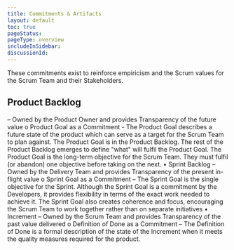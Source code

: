 ```yaml
---
title: Commitments & Artifacts
layout: default
toc: true
pageStatus: 
pageType: overview
includeInSidebar: 
discussionId: 
---
```


These commitments exist to reinforce empiricism and the Scrum values for the Scrum Team and their
Stakeholders.



## Product Backlog

 – Owned by the Product Owner and provides Transparency of the future value
o	Product Goal as a Commitment - The Product Goal describes a future state of the product which can serve as a target for the Scrum Team to plan against. The Product Goal is in the Product Backlog. The rest of the Product Backlog emerges to define "what" will fulfil the Product Goal. The Product Goal is the long-term objective for the Scrum Team. They must fulfil (or abandon) one objective before taking on the next.
•	Sprint Backlog – Owned by the Delivery Team and provides Transparency of the present in-flight value
o	Sprint Goal as a Commitment – The Sprint Goal is the single objective for the Sprint. Although the Sprint Goal is a commitment by the Developers, it provides flexibility in terms of the exact work needed to achieve it. The Sprint Goal also creates coherence and focus, encouraging the Scrum Team to work together rather than on separate initiatives
•	 Increment – Owned by the Scrum Team and provides Transparency of the past value delivered
o	Definition of Done as a Commitment – The Definition of Done is a formal description of the state of the Increment when it meets the quality measures required for the product.
